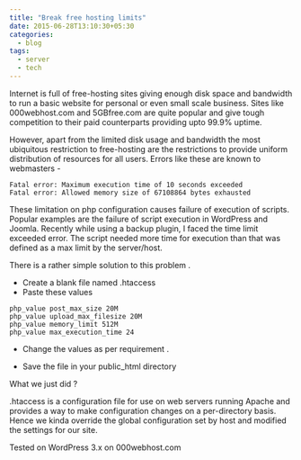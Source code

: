 ```yaml
---
title: "Break free hosting limits"
date: 2015-06-28T13:10:30+05:30
categories:
  - blog
tags:
  - server
  - tech
---
```


Internet is full of free-hosting sites giving enough disk space and bandwidth to run a basic website for personal or even small scale business. Sites like 000webhost.com and 5GBfree.com are quite popular and give tough competition to their paid counterparts providing upto 99.9% uptime.

However, apart from the limited disk usage and bandwidth the most ubiquitous restriction to free-hosting are the restrictions to provide uniform distribution of resources for all users. Errors like these are known to webmasters -

```
Fatal error: Maximum execution time of 10 seconds exceeded
Fatal error: Allowed memory size of 67108864 bytes exhausted
```

These limitation on php configuration causes failure of execution of scripts. Popular examples are the failure of script execution in WordPress and Joomla. Recently while using a backup plugin, I faced the time limit exceeded error. The script needed more time for execution than that was defined as a max limit by the server/host.

There is a rather simple solution to this problem .

- Create a blank file named .htaccess
- Paste these values

```
php_value post_max_size 20M
php_value upload_max_filesize 20M
php_value memory_limit 512M
php_value max_execution_time 24
```

- Change the values as per requirement .

- Save the file in your public_html directory

What we just did ?

.htaccess is a configuration file for use on web servers running Apache and provides a way to make configuration changes on a per-directory basis. Hence we kinda override the global configuration set by host and modified the settings for our site.

Tested on WordPress 3.x on 000webhost.com